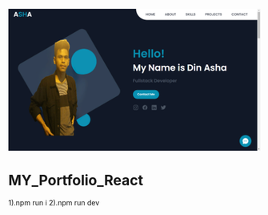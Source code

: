 ![alt text](https://github.com/jumaidin12/MY_Portfolio_React/blob/main/src/assets/images/depan.png?raw=true)
# MY_Portfolio_React
1).npm run i
2).npm run dev
